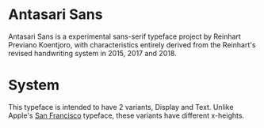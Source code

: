 # Antasari Sans
Antasari Sans is a experimental sans-serif typeface project by Reinhart Previano Koentjoro, with characteristics entirely derived from the Reinhart's revised handwriting system in 2015, 2017 and 2018.
# System
This typeface is intended to have 2 variants, Display and Text. Unlike Apple's [San Francisco](https://developer.apple.com/fonts/) typeface, these variants have different x-heights.